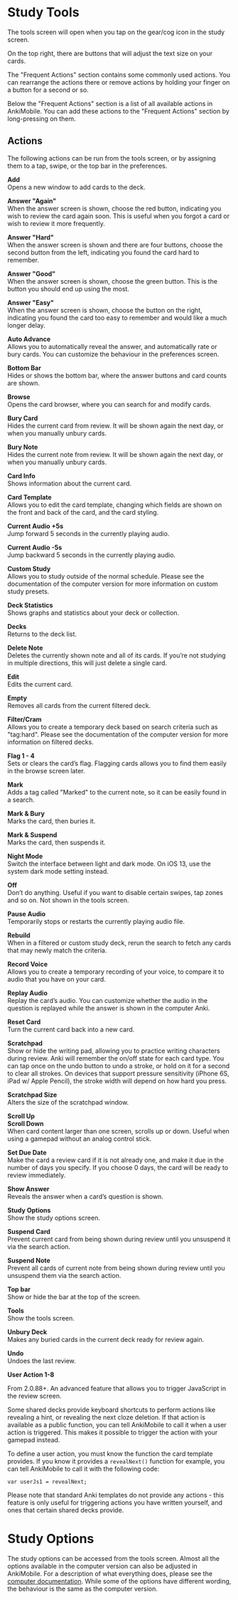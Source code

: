 # Study Tools

The tools screen will open when you tap on the gear/cog icon in the
study screen.

On the top right, there are buttons that will adjust the text size on
your cards.

The "Frequent Actions" section contains some commonly used actions. You
can rearrange the actions there or remove actions by holding your finger
on a button for a second or so.

Below the "Frequent Actions" section is a list of all available actions
in AnkiMobile. You can add these actions to the "Frequent Actions"
section by long-pressing on them.

## Actions

The following actions can be run from the tools screen, or by assigning
them to a tap, swipe, or the top bar in the preferences.

**Add**  
Opens a new window to add cards to the deck.

**Answer "Again"**  
When the answer screen is shown, choose the red button, indicating you
wish to review the card again soon. This is useful when you forgot a
card or wish to review it more frequently.

**Answer "Hard"**  
When the answer screen is shown and there are four buttons, choose the
second button from the left, indicating you found the card hard to
remember.

**Answer "Good"**  
When the answer screen is shown, choose the green button. This is the
button you should end up using the most.

**Answer "Easy"**  
When the answer screen is shown, choose the button on the right,
indicating you found the card too easy to remember and would like a much
longer delay.

**Auto Advance**  
Allows you to automatically reveal the answer, and automatically rate or
bury cards. You can customize the behaviour in the preferences screen.

**Bottom Bar**  
Hides or shows the bottom bar, where the answer buttons and card counts
are shown.

**Browse**  
Opens the card browser, where you can search for and modify cards.

**Bury Card**  
Hides the current card from review. It will be shown again the next day,
or when you manually unbury cards.

**Bury Note**  
Hides the current note from review. It will be shown again the next day,
or when you manually unbury cards.

**Card Info**  
Shows information about the current card.

**Card Template**  
Allows you to edit the card template, changing which fields are shown on
the front and back of the card, and the card styling.

**Current Audio +5s**  
Jump forward 5 seconds in the currently playing audio.

**Current Audio -5s**  
Jump backward 5 seconds in the currently playing audio.

**Custom Study**  
Allows you to study outside of the normal schedule. Please see the
documentation of the computer version for more information on custom
study presets.

**Deck Statistics**  
Shows graphs and statistics about your deck or collection.

**Decks**  
Returns to the deck list.

**Delete Note**  
Deletes the currently shown note and all of its cards. If you’re not
studying in multiple directions, this will just delete a single card.

**Edit**  
Edits the current card.

**Empty**  
Removes all cards from the current filtered deck.

**Filter/Cram**  
Allows you to create a temporary deck based on search criteria such as
"tag:hard". Please see the documentation of the computer version for
more information on filtered decks.

**Flag 1 - 4**  
Sets or clears the card’s flag. Flagging cards allows you to find them
easily in the browse screen later.

**Mark**  
Adds a tag called "Marked" to the current note, so it can be easily
found in a search.

**Mark & Bury**  
Marks the card, then buries it.

**Mark & Suspend**  
Marks the card, then suspends it.

**Night Mode**  
Switch the interface between light and dark mode. On iOS 13, use the
system dark mode setting instead.

**Off**  
Don’t do anything. Useful if you want to disable certain swipes, tap
zones and so on. Not shown in the tools screen.

**Pause Audio**  
Temporarily stops or restarts the currently playing audio file.

**Rebuild**  
When in a filtered or custom study deck, rerun the search to fetch any
cards that may newly match the criteria.

**Record Voice**  
Allows you to create a temporary recording of your voice, to compare it
to audio that you have on your card.

**Replay Audio**  
Replay the card’s audio. You can customize whether the audio in the
question is replayed while the answer is shown in the computer Anki.

**Reset Card**  
Turn the current card back into a new card.

**Scratchpad**  
Show or hide the writing pad, allowing you to practice writing
characters during review. Anki will remember the on/off state for each
card type. You can tap once on the undo button to undo a stroke, or hold
on it for a second to clear all strokes. On devices that support
pressure sensitivity (iPhone 6S, iPad w/ Apple Pencil), the stroke width
will depend on how hard you press.

**Scratchpad Size**  
Alters the size of the scratchpad window.

**Scroll Up**  
**Scroll Down**  
When card content larger than one screen, scrolls up or down. Useful when using a gamepad without an analog control stick.

**Set Due Date**  
Make the card a review card if it is not already one, and make it due in
the number of days you specify. If you choose 0 days, the card will be
ready to review immediately.

**Show Answer**  
Reveals the answer when a card’s question is shown.

**Study Options**  
Show the study options screen.

**Suspend Card**  
Prevent current card from being shown during review until you unsuspend
it via the search action.

**Suspend Note**  
Prevent all cards of current note from being shown during review until
you unsuspend them via the search action.

**Top bar**  
Show or hide the bar at the top of the screen.

**Tools**  
Show the tools screen.

**Unbury Deck**  
Makes any buried cards in the current deck ready for review again.

**Undo**  
Undoes the last review.

**User Action 1-8**

From 2.0.88+. An advanced feature that allows you to trigger JavaScript in the review
screen.

Some shared decks provide keyboard shortcuts to perform actions like revealing a hint,
or revealing the next cloze deletion. If that action is available as a public function,
you can tell AnkiMobile to call it when a user action is triggered. This makes it possible
to trigger the action with your gamepad instead.

To define a user action, you must know the function the card template provides. If you
know it provides a `revealNext()` function for example, you can tell AnkiMobile to call
it with the following code:

```
var userJs1 = revealNext;
```

Please note that standard Anki templates do not provide any actions - this feature
is only useful for triggering actions you have written yourself, and ones that certain
shared decks provide.


# Study Options

The study options can be accessed from the tools screen.
Almost all the options available in the computer version can also be
adjusted in AnkiMobile. For a description of what everything does,
please see the [computer
documentation](https://docs.ankiweb.net/deck-options.html).
While some of the options have different wording, the behaviour is the
same as the computer version.
